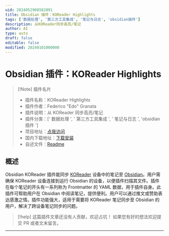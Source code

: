 ```yaml
---
uid: 2024052908582891
title: Obsidian 插件：KOReader Highlights
tags: ['数据处理', '第三方工具集成', '笔记与日志', 'obsidian插件']
description: 从KOReader同步高亮/笔记
author: AI
type: auto
draft: false
editable: false
modified: 20240101000000
---
```


# Obsidian 插件：KOReader Highlights

> [!Note] 插件名片
> - 插件名称：KOReader Highlights
> - 插件作者：Federico "Edo" Granata
> - 插件说明：从 KOReader 同步高亮/笔记
> - 插件分类：[' 数据处理 ', ' 第三方工具集成 ', ' 笔记与日志 ', 'obsidian 插件 ']
> - 项目地址：[点我访问](https://github.com/Edo78/obsidian-koreader-sync)
> - 国内下载地址：[下载安装](https://pkmer.cn/products/plugin/pluginMarket/?obsidian-koreader-plugin)
> - 自述文件：[Readme](https://ghproxy.net/https://raw.githubusercontent.com/Edo78/obsidian-koreader-sync/master/README.md)

## 概述

Obsidian KOReader 插件能同步 [KOReader][1] 设备中的笔记至 [Obsidian][2]。用户需确保 KOReader 设备连接到运行 Obsidian 的设备，以便插件扫描其文件。插件在每个笔记的开头有一系列称为 Frontmatter 的 YAML 数据，用于插件自身。此插件可帮助用户在 Obsidian 中阅读笔记，提供便利。用户可以通过推文或赞助表达感激之情。插件功能强大，适用于需要将 KOReader 笔记同步至 Obsidian 的用户，解决了跨设备笔记同步的问题。

[1]: <https://koreader.rocks/>
[2]: <https://obsidian.md>

> [!help]
> 这篇插件文章还没有人贡献，欢迎占坑！
> 如果您有好的想法欢迎提交 PR 或者文末留言。

---



